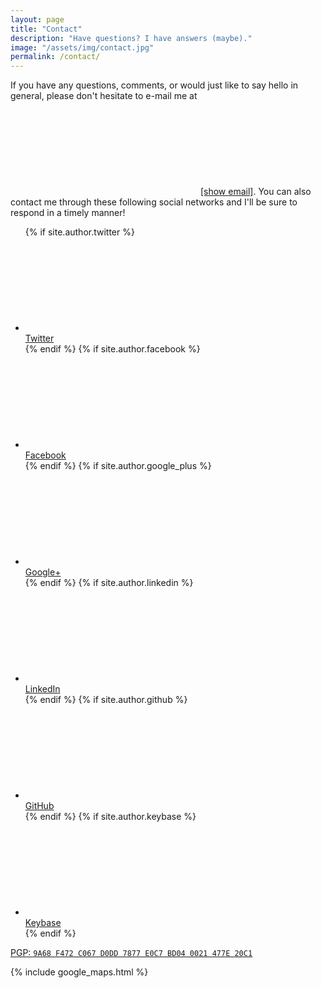 ```yaml
---
layout: page
title: "Contact"
description: "Have questions? I have answers (maybe)."
image: "/assets/img/contact.jpg"
permalink: /contact/
---
```


If you have any questions, comments, or would just like to say hello in general, please don't hesitate to e-mail me at <svg class="icon" aria-hidden="true"><use xlink:href="/assets/icons/icons.min.svg#icon-envelope-o"></use></svg> <a href="//www.google.com/recaptcha/mailhide/d?k=01Ah8C4RPlxrq0YzH0lAgV3A==&amp;c=5EHKDn7dLYlMt2GbgnzCJSmRU5Ib6dm-bTB5J6Kxa0I=" onclick="window.open('//www.google.com/recaptcha/mailhide/d?k\x3d01Ah8C4RPlxrq0YzH0lAgV3A\x3d\x3d\x26c\x3d5EHKDn7dLYlMt2GbgnzCJSmRU5Ib6dm-bTB5J6Kxa0I\x3d', '', 'toolbar=0,scrollbars=0,location=0,statusbar=0,menubar=0,resizable=0,width=500,height=300'); return false;" title="Reveal this e-mail address">[show email]</a>. You can also contact me through these following social networks and I'll be sure to respond in a timely manner!

<ul class="social-links">
  {% if site.author.twitter %}
  <li>
    <a rel="me" href="//twitter.com/{{ site.author.twitter }}">
      <svg class="icon" aria-hidden="true"><use xlink:href="/assets/icons/icons.min.svg#icon-twitter"></use></svg>
      <br><span class="label">Twitter</span>
    </a>
  </li>
  {% endif %}
  {% if site.author.facebook %}
  <li>
    <a rel="me" href="//facebook.com/{{ site.author.facebook }}">
      <svg class="icon" aria-hidden="true"><use xlink:href="/assets/icons/icons.min.svg#icon-facebook"></use></svg>
      <br><span class="label">Facebook</span>
    </a>
  </li>
  {% endif %}
  {% if site.author.google_plus %}
  <li>
    <a rel="me" href="//google.com/+{{ site.author.google_plus }}">
      <svg class="icon" aria-hidden="true"><use xlink:href="/assets/icons/icons.min.svg#icon-google-plus"></use></svg>
      <br><span class="label">Google+</span>
    </a>
  </li>
  {% endif %}
  {% if site.author.linkedin %}
  <li>
    <a rel="me" href="//linkedin.com/in/{{ site.author.linkedin }}">
      <svg class="icon" aria-hidden="true"><use xlink:href="/assets/icons/icons.min.svg#icon-linkedin"></use></svg>
      <br><span class="label">LinkedIn</span>
    </a>
  </li>
  {% endif %}
  {% if site.author.github %}
  <li>
    <a rel="me" href="//github.com/{{ site.author.github }}">
      <svg class="icon" aria-hidden="true"><use xlink:href="/assets/icons/icons.min.svg#icon-github"></use></svg>
      <br><span class="label">GitHub</span>
    </a>
  </li>
  {% endif %}
  {% if site.author.keybase %}
  <li>
    <a rel="me" href="//keybase.io/{{ site.author.keybase }}">
      <svg class="icon" aria-hidden="true"><use xlink:href="/assets/icons/icons.min.svg#icon-key"></use></svg>
      <br><span class="label">Keybase</span>
    </a>
  </li>
  {% endif %}
</ul>

<p class="pgp-key">
  <a href="//keybase.io/milanaryal/key.asc">
    PGP: <code>9A68 F472 C067 D0DD 7877 E0C7 BD04 0021 477E 20C1</code>
  </a>
</p>

{% include google_maps.html %}
